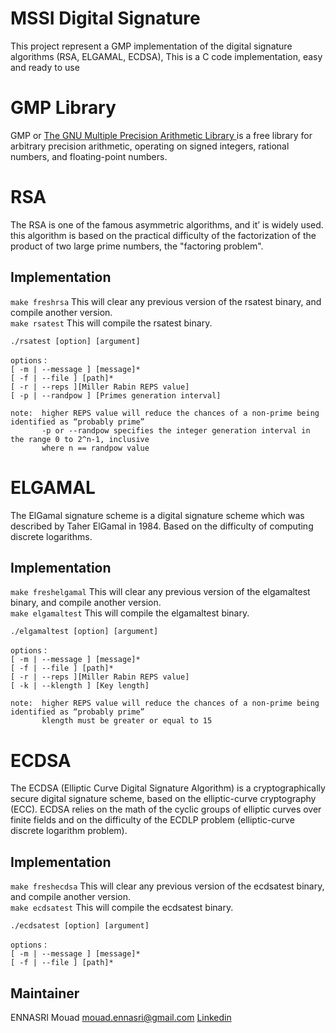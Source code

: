 # MSSI Digital Signature
This project represent a GMP implementation of the digital signature algorithms (RSA, ELGAMAL, ECDSA),
This is a C code implementation, easy and ready to use
# GMP Library
GMP or [The GNU Multiple Precision Arithmetic Library ](https://gmplib.org/) is a free library for arbitrary precision arithmetic, operating on signed integers, rational numbers, and floating-point numbers. 
# RSA
The RSA is one of the famous asymmetric algorithms, and it’ is widely used. this algorithm is 
based on the practical difficulty of the factorization of the product of two large
prime numbers, the "factoring problem".

## Implementation

`make freshrsa` This will clear any previous version of the rsatest binary, and compile another version.  
`make rsatest` This will compile the rsatest binary.  

`./rsatest [option] [argument]`  

`options` :  
    `[ -m | --message ] [message]*`  
    `[ -f | --file ] [path]*`  
    `[ -r | --reps ][Miller Rabin REPS value]`  
    `[ -p | --randpow ] [Primes generation interval]`  
    
    note:  higher REPS value will reduce the chances of a non-prime being identified as “probably prime”
           -p or --randpow specifies the integer generation interval in the range 0 to 2^n-1, inclusive 
           where n == randpow value
           
# ELGAMAL
The ElGamal signature scheme is a digital signature scheme
which was described by Taher ElGamal in 1984. Based on the difficulty of computing discrete logarithms.

## Implementation

`make freshelgamal` This will clear any previous version of the elgamaltest binary, and compile another version.  
`make elgamaltest` This will compile the elgamaltest binary.  

`./elgamaltest [option] [argument]`  

`options` :  
    `[ -m | --message ] [message]*`  
    `[ -f | --file ] [path]*`  
    `[ -r | --reps ][Miller Rabin REPS value]`  
    `[ -k | --klength ] [Key length]`  
    
    note:  higher REPS value will reduce the chances of a non-prime being identified as “probably prime”
           klength must be greater or equal to 15
# ECDSA
The ECDSA (Elliptic Curve Digital Signature Algorithm) is a cryptographically secure digital signature scheme, based on the elliptic-curve cryptography (ECC). ECDSA relies on the math of the cyclic groups of elliptic curves over finite fields and on the difficulty of the ECDLP problem (elliptic-curve discrete logarithm problem).

## Implementation

`make freshecdsa` This will clear any previous version of the ecdsatest binary, and compile another version.  
`make ecdsatest` This will compile the ecdsatest binary.  

`./ecdsatest [option] [argument]`  

`options` :  
    `[ -m | --message ] [message]*`  
    `[ -f | --file ] [path]*`  
    
Maintainer
----
ENNASRI Mouad mouad.ennasri@gmail.com
[Linkedin](https://www.linkedin.com/in/mouad-ennasri/) 
